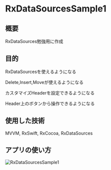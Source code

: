 # RxDataSourcesSample1
## 概要
RxDataSources勉強用に作成
## 目的
RxDataSourcesを使えるようになる

Delete,Insert,Moveが使えるようになる

カスタマイズHeaderを設定できるようになる

Header上のボタンから操作できるようになる
## 使用した技術
MVVM, RxSwift, RxCocoa, RxDataSources
## アプリの使い方
![RxDataSourcesSample1](https://user-images.githubusercontent.com/108079580/219557200-19ee4bdc-cc7e-40f1-85d1-764f4052cc7e.gif)
